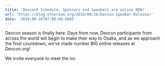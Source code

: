 ```yaml
---
title: 'Devcon5 Schedule, Sponsors and Speakers are online NOW!'
url: 'https://blog.ethereum.org/2019/09/26/Devcon-Speaker-Release/'
date: '2019-09-26T07:00:00.000Z'
---
```

Devcon season is finally here. Days from now, Devcon participants from across the world will begin to make their way to Osaka, and as we approach the final countdown, we’ve made number BIG online releases at Devcon.org!

We invite everyone to meet the inc